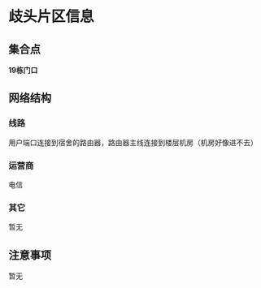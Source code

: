 # 歧头片区信息
## 集合点
**19栋门口**
## 网络结构
### 线路
用户端口连接到宿舍的路由器，路由器主线连接到楼层机房（机房好像进不去）
### 运营商
电信
### 其它
暂无
## 注意事项
暂无
